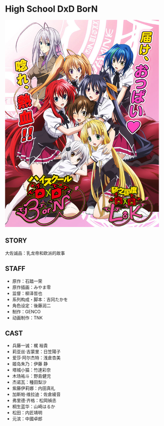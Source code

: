 # High School DxD BorN

![poster](poster.jpg)

## STORY

大佐诚品：乳龙帝和欧派的故事
 

## STAFF

- 原作：石踏一荣
- 原作插画：みやま零
- 监督：柳泽哲也
- 系列构成・脚本：吉冈たかを
- 角色设定：後藤润二
- 制作：GENCO
- 动画制作：TNK

## CAST

- 兵藤一诚：梶 裕貴
- 莉亚丝·吉蒙里：日笠陽子
- 爱莎·阿尔杰特：浅倉杏美
- 姬岛朱乃：伊藤 静
- 塔城小猫：竹達彩奈
- 木场祐斗：野島健児
- 杰诺瓦：種田梨沙
- 紫藤伊莉娜：内田真礼
- 加斯帕·维拉迪：佐倉綾音
- 弗里德·齐格：松岡禎丞
- 桐生蓝华：山崎はるか
- 松田：内匠靖明
- 元滨：中國卓郎